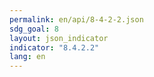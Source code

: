 ```yaml
---
permalink: en/api/8-4-2-2.json
sdg_goal: 8
layout: json_indicator
indicator: "8.4.2.2"
lang: en
---
```

